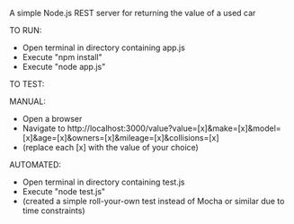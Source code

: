 A simple Node.js REST server for returning the value of a used car

TO RUN:
- Open terminal in directory containing app.js
- Execute "npm install"
- Execute "node app.js"

TO TEST: 

MANUAL:
- Open a browser
- Navigate to http://localhost:3000/value?value=[x]&make=[x]&model=[x]&age=[x]&owners=[x]&mileage=[x]&collisions=[x]
- (replace each [x] with the value of your choice)

AUTOMATED:
- Open terminal in directory containing test.js
- Execute "node test.js"
- (created a simple roll-your-own test instead of Mocha or similar due to time constraints)